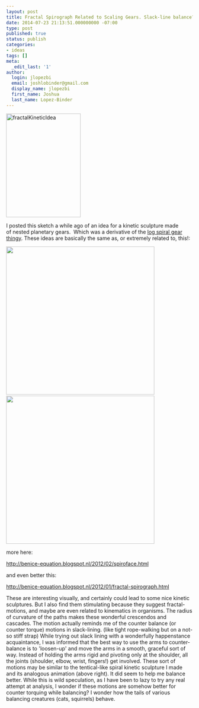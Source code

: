 ```yaml
---
layout: post
title: Fractal Spirograph Related to Scaling Gears. Slack-line balance?
date: 2014-07-23 21:13:51.000000000 -07:00
type: post
published: true
status: publish
categories:
- ideas
tags: []
meta:
  _edit_last: '1'
author:
  login: jlopezbi
  email: joshlobinder@gmail.com
  display_name: jlopezbi
  first_name: Joshua
  last_name: Lopez-Binder
---
```

<p><a href="http://joshlopezbinder.com/wp-content/uploads/2014/07/fractalKineticIdea-e1406149041469.jpg"><img class="alignnone wp-image-365" src="{{ site.baseurl }}/assets/fractalKineticIdea-e1406149041469-735x1024.jpg" alt="fractalKineticIdea" width="201" height="280" /></a></p>
<p>I posted this sketch a while ago of an idea for a kinetic sculpture made of nested planetary gears.  Which was a derivative of the <a title="Kinetic Sculptures" href="http://joshlopezbinder.com/works/kinetic-sculptures/">log spiral gear thingy</a>. These ideas are basically the same as, or extremely related to, this!:</p>
<p><img class="alignnone" src="{{ site.baseurl }}/assets/spiroface02.gif" alt="" width="400" height="400" /> <img class="alignnone" src="{{ site.baseurl }}/assets/spiroface01.gif" alt="" width="400" height="400" /></p>
<p>more here:</p>
<p><a href="http://benice-equation.blogspot.nl/2012/02/spiroface.html">http://benice-equation.blogspot.nl/2012/02/spiroface.html</a></p>
<p>and even better this:</p>
<p><a href="http://benice-equation.blogspot.nl/2012/01/fractal-spirograph.html">http://benice-equation.blogspot.nl/2012/01/fractal-spirograph.html</a></p>
<p>These are interesting visually, and certainly could lead to some nice kinetic sculptures. But I also find them stimulating because they suggest fractal-motions, and maybe are even related to kinematics in organisms. The radius of curvature of the paths makes these wonderful crescendos and cascades. The motion actually reminds me of the counter balance (or counter torque) motions in slack-lining. (like tight rope-walking but on a not-so stiff strap) While trying out slack lining with a wonderfully happenstance acquaintance, I was informed that the best way to use the arms to counter-balance is to 'loosen-up' and move the arms in a smooth, graceful sort of way. Instead of holding the arms rigid and pivoting only at the shoulder, all the joints (shoulder, elbow, wrist, fingers!) get involved. These sort of motions may be similar to the tentical-like spiral kinetic sculpture I made and its analogous animation (above right). It did seem to help me balance better. While this is wild speculation, as I have been to lazy to try any real attempt at analysis, I wonder if these motions are somehow better for counter torquing while balancing? I wonder how the tails of various balancing creatures (cats, squirrels) behave.</p>
